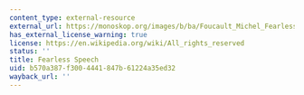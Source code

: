 ```yaml
---
content_type: external-resource
external_url: https://monoskop.org/images/b/ba/Foucault_Michel_Fearless_Speech.pdf
has_external_license_warning: true
license: https://en.wikipedia.org/wiki/All_rights_reserved
status: ''
title: Fearless Speech
uid: b570a387-f300-4441-847b-61224a35ed32
wayback_url: ''
---
```

